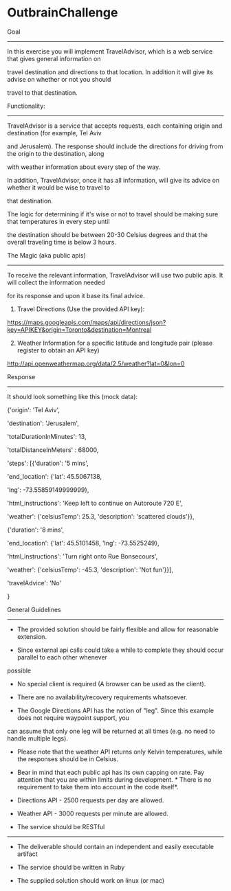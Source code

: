 # OutbrainChallenge

Goal

------

In this exercise you will implement TravelAdvisor, which is a web service that gives general information on

travel destination and directions to that location. In addition it will give its advise on whether or not you should

travel to that destination.

Functionality:

----------------

TravelAdvisor is a service that accepts requests, each containing origin and destination (for example, Tel Aviv

and Jerusalem). The response should include the directions for driving from the origin to the destination, along

with weather information about every step of the way.

In addition, TravelAdvisor, once it has all information, will give its advice on whether it would be wise to travel to

that destination.

The logic for determining if it's wise or not to travel should be making sure that temperatures in every step until

the destination should be between 20-30 Celsius degrees and that the overall traveling time is below 3 hours.

The Magic (aka public apis)

---------------------------

To receive the relevant information, TravelAdvisor will use two public apis. It will collect the information needed

for its response and upon it base its final advice.

1. Travel Directions (Use the provided API key):

https://maps.googleapis.com/maps/api/directions/json?key=APIKEY&origin=Toronto&destination=Montreal

2. Weather Information for a specific latitude and longitude pair (please register to obtain an API key)

http://api.openweathermap.org/data/2.5/weather?lat=0&lon=0

Response

--------

It should look something like this (mock data):

{'origin': 'Tel Aviv',

'destination': 'Jerusalem',

'totalDurationInMinutes': 13,

'totalDistanceInMeters' : 68000,

'steps': [{'duration': '5 mins',

'end_location': {'lat': 45.5067138,

'lng': -73.55859149999999},

'html_instructions': 'Keep left to continue on Autoroute 720 E',

'weather': {'celsiusTemp': 25.3, 'description': 'scattered clouds'}},

{'duration': '8 mins',

'end_location': {'lat': 45.5101458, 'lng': -73.5525249},

'html_instructions': 'Turn right onto Rue Bonsecours',

'weather': {'celsiusTemp': -45.3, 'description': 'Not fun'}}],

'travelAdvice': 'No'

}

General Guidelines

--------------------------

* The provided solution should be fairly flexible and allow for reasonable extension.

* Since external api calls could take a while to complete they should occur parallel to each other whenever

possible

* No special client is required (A browser can be used as the client).

* There are no availability/recovery requirements whatsoever.

* The Google Directions API has the notion of "leg". Since this example does not require waypoint support, you

can assume that only one leg will be returned at all times (e.g. no need to handle multiple legs).

* Please note that the weather API returns only Kelvin temperatures, while the responses should be in Celsius.

* Bear in mind that each public api has its own capping on rate. Pay attention that you are within limits during development. * There is no requirement to take them into account in the code itself*.

* Directions API - 2500 requests per day are allowed.

* Weather API - 3000 requests per minute are allowed.

* The service should be RESTful

------------------------------

* The deliverable should contain an independent and easily executable artifact

* The service should be written in Ruby

* The supplied solution should work on linux (or mac)
